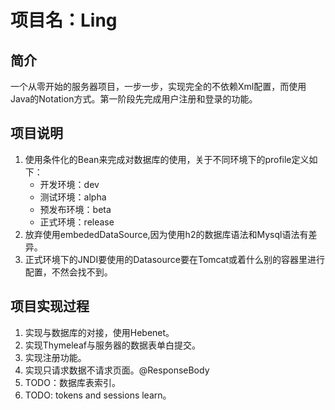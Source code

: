 # 项目名：Ling
## 简介
一个从零开始的服务器项目，一步一步，实现完全的不依赖Xml配置，而使用Java的Notation方式。第一阶段先完成用户注册和登录的功能。
## 项目说明
1. 使用条件化的Bean来完成对数据库的使用，关于不同环境下的profile定义如下：
    * 开发环境：dev
    * 测试环境：alpha
    * 预发布环境：beta
    * 正式环境：release
2. 放弃使用embededDataSource,因为使用h2的数据库语法和Mysql语法有差异。
3. 正式环境下的JNDI要使用的Datasource要在Tomcat或着什么别的容器里进行配置，不然会找不到。
## 项目实现过程
1. 实现与数据库的对接，使用Hebenet。
2. 实现Thymeleaf与服务器的数据表单白提交。
3. 实现注册功能。
4. 实现只请求数据不请求页面。@ResponseBody
5. TODO：数据库表索引。
6. TODO: tokens and sessions learn。
